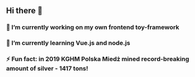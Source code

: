 ## Hi there 👋

### 🔭 I’m currently working on my own frontend toy-framework
### 🌱 I’m currently learning Vue.js and node.js
### ⚡ Fun fact: in 2019 KGHM Polska Miedż mined record-breaking amount of silver - 1417 tons!
<!--
**Karroteu/Karroteu** is a ✨ _special_ ✨ repository because its `README.md` (this file) appears on your GitHub profile.

Here are some ideas to get you started:


- 👯 I’m looking to collaborate on ...
- 🤔 I’m looking for help with ...
- 💬 Ask me about ...
- 📫 How to reach me: ...
-->
